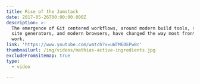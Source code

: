 ```yaml
---
title: Rise of the Jamstack
date: 2017-05-26T00:00:00.000Z
description: >-
  The emergence of Git centered workflows, around modern build tools, static
  site generators, and modern browsers, have changed the way most front-enders
  work.
link: 'https://www.youtube.com/watch?v=uWTMEDEPw8c'
thumbnailurl: /img/videos/mathias-active-ingredients.jpg
excludeFromSitemap: true
type:
  - video

---
```


